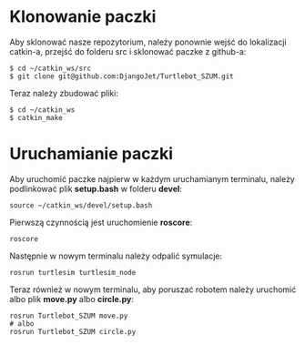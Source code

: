 # Klonowanie paczki

Aby sklonować nasze repozytorium, należy ponownie wejść do lokalizacji catkin-a, przejść do folderu src i sklonować paczke z github-a:

```
$ cd ~/catkin_ws/src
$ git clone git@github.com:DjangoJet/Turtlebot_SZUM.git
```

Teraz należy zbudować pliki:

```
$ cd ~/catkin_ws
$ catkin_make
```

# Uruchamianie paczki

Aby uruchomić paczke najpierw w każdym uruchamianym terminalu, należy podlinkować plik **setup.bash** w folderu **devel**:

```
source ~/catkin_ws/devel/setup.bash
```

Pierwszą czynnością jest uruchomienie **roscore**:

```
roscore
```

Następnie w nowym terminalu należy odpalić symulacje:

```
rosrun turtlesim turtlesim_node
```

Teraz również w nowym terminalu, aby poruszać robotem należy uruchomić albo plik **move.py** albo **circle.py**:

```
rosrun Turtlebot_SZUM move.py
# albo
rosrun Turtlebot_SZUM circle.py
```